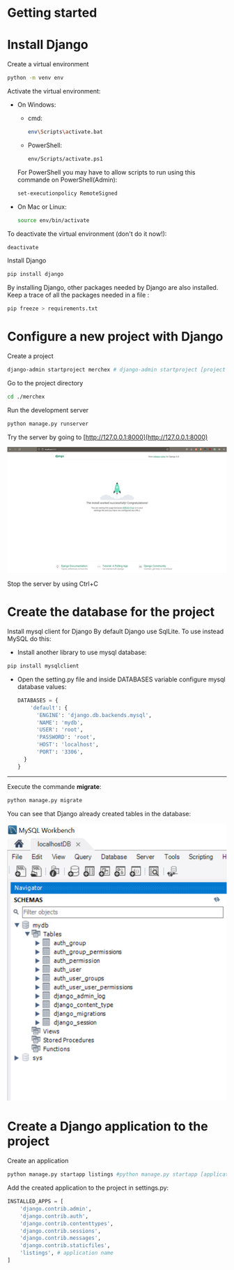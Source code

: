 # Getting started

# Install Django

Create a virtual environment
```sh
python -m venv env
```

Activate the virtual environment:
- On Windows:
    - cmd:
      ```sh
      env\Scripts\activate.bat
      ```
    - PowerShell:
      ```sh
      env/Scripts/activate.ps1
      ```
    For PowerShell you may have to allow scripts to run using this commande on PowerShell(Admin): 
    ```sh 
    set-executionpolicy RemoteSigned
    ``` 

- On Mac or Linux:
  ```sh
  source env/bin/activate
    ```

To deactivate the virtual environment (don't do it now!):
```sh
deactivate
```

Install Django
```sh
pip install django
```
By installing Django, other packages needed by Django are also installed.
Keep a trace of all the packages needed in a file :
```sh
pip freeze > requirements.txt
```


# Configure a new project with Django 
Create a project
```sh
django-admin startproject merchex # django-admin startproject [project name]
```
Go to the project directory
```sh
cd ./merchex
```

Run the development server
```sh
python manage.py runserver
```

Try the server by going to [http://127.0.0.1:8000](http://127.0.0.1:8000)

![successfully installed Django project](images\install_successfull.PNG)

Stop the server by using Ctrl+C

# Create the database for the project

Install mysql client for Django
By default Django use SqlLite. To use instead MySQL do this:
  - Install another library to use mysql database:
  ```sh
  pip install mysqlclient
  ```
- Open the setting.py file and inside DATABASES variable configure mysql database values:
  ```python
  DATABASES = {
      'default': {
        'ENGINE': 'django.db.backends.mysql',
        'NAME': 'mydb',
        'USER': 'root',
        'PASSWORD': 'root',
        'HOST': 'localhost',
        'PORT': '3306',
    }
  }
  ```
---
Execute the commande **migrate**:
```sh
python manage.py migrate
```

You can see that Django already created tables in the database:

![dabatase tables created by Django](images\djangoMysqlDB.PNG)


# Create a Django application to the project

Create an application
```sh
python manage.py startapp listings #python manage.py startapp [application name]
```

Add the created application to the project in settings.py:
```python
INSTALLED_APPS = [
    'django.contrib.admin',
    'django.contrib.auth',
    'django.contrib.contenttypes',
    'django.contrib.sessions',
    'django.contrib.messages',
    'django.contrib.staticfiles',
    'listings', # application name
]
```